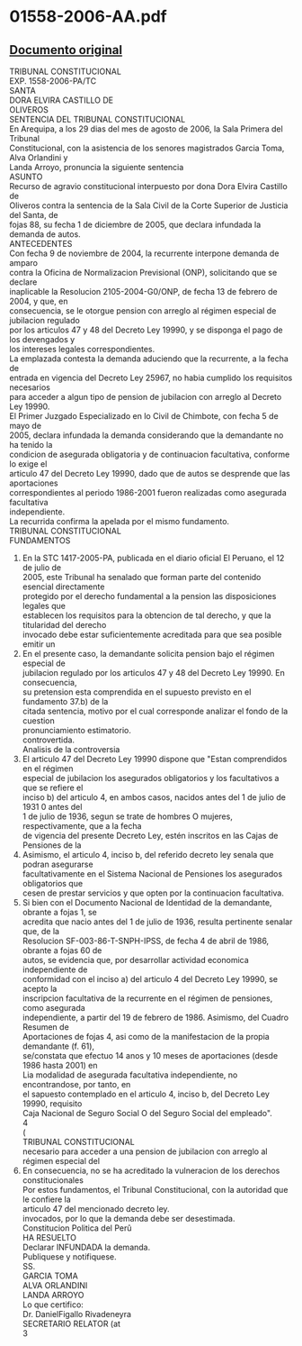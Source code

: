 
01558-2006-AA.pdf
=================
  
[Documento original](https://tc.gob.pe/jurisprudencia/2006/01558-2006-AA.pdf)  
---  
TRIBUNAL CONSTITUCIONAL  
EXP. 1558-2006-PA/TC  
SANTA  
DORA ELVIRA CASTILLO DE  
OLIVEROS  
SENTENCIA DEL TRIBUNAL CONSTITUCIONAL  
En Arequipa, a los 29 dias del mes de agosto de 2006, la Sala Primera del Tribunal  
Constitucional, con la asistencia de los senores magistrados Garcia Toma, Alva Orlandini y  
Landa Arroyo, pronuncia la siguiente sentencia  
ASUNTO  
Recurso de agravio constitucional interpuesto por dona Dora Elvira Castillo de  
Oliveros contra la sentencia de la Sala Civil de la Corte Superior de Justicia del Santa, de  
fojas 88, su fecha 1 de diciembre de 2005, que declara infundada la demanda de autos.  
ANTECEDENTES  
Con fecha 9 de noviembre de 2004, la recurrente interpone demanda de amparo  
contra la Oficina de Normalizacion Previsional (ONP), solicitando que se declare  
inaplicable la Resolucion 2105-2004-G0/ONP, de fecha 13 de febrero de 2004, y que, en  
consecuencia, se le otorgue pension con arreglo al régimen especial de jubilacion regulado  
por los articulos 47 y 48 del Decreto Ley 19990, y se disponga el pago de los devengados y  
los intereses legales correspondientes.  
La emplazada contesta la demanda aduciendo que la recurrente, a la fecha de  
entrada en vigencia del Decreto Ley 25967, no habia cumplido los requisitos necesarios  
para acceder a algun tipo de pension de jubilacion con arreglo al Decreto Ley 19990.  
El Primer Juzgado Especializado en lo Civil de Chimbote, con fecha 5 de mayo de  
2005, declara infundada la demanda considerando que la demandante no ha tenido la  
condicion de asegurada obligatoria y de continuacion facultativa, conforme lo exige el  
articulo 47 del Decreto Ley 19990, dado que de autos se desprende que las aportaciones  
correspondientes al periodo 1986-2001 fueron realizadas como asegurada facultativa  
independiente.  
La recurrida confirma la apelada por el mismo fundamento.  
TRIBUNAL CONSTITUCIONAL  
FUNDAMENTOS  
1. En la STC 1417-2005-PA, publicada en el diario oficial El Peruano, el 12 de julio de  
2005, este Tribunal ha senalado que forman parte del contenido esencial directamente  
protegido por el derecho fundamental a la pension las disposiciones legales que  
establecen los requisitos para la obtencion de tal derecho, y que la titularidad del derecho  
invocado debe estar suficientemente acreditada para que sea posible emitir un  
2. En el presente caso, la demandante solicita pension bajo el régimen especial de  
jubilacion regulado por los articulos 47 y 48 del Decreto Ley 19990. En consecuencia,  
su pretension esta comprendida en el supuesto previsto en el fundamento 37.b) de la  
citada sentencia, motivo por el cual corresponde analizar el fondo de la cuestion  
pronunciamiento estimatorio.  
controvertida.  
Analisis de la controversia  
3. El articulo 47 del Decreto Ley 19990 dispone que "Estan comprendidos en el régimen  
especial de jubilacion los asegurados obligatorios y los facultativos a que se refiere el  
inciso b) del articulo 4, en ambos casos, nacidos antes del 1 de julio de 1931 0 antes del  
1 de julio de 1936, segun se trate de hombres O mujeres, respectivamente, que a la fecha  
de vigencia del presente Decreto Ley, estén inscritos en las Cajas de Pensiones de la  
4. Asimismo, el articulo 4, inciso b, del referido decreto ley senala que podran asegurarse  
facultativamente en el Sistema Nacional de Pensiones los asegurados obligatorios que  
cesen de prestar servicios y que opten por la continuacion facultativa.  
5. Si bien con el Documento Nacional de Identidad de la demandante, obrante a fojas 1, se  
acredita que nacio antes del 1 de julio de 1936, resulta pertinente senalar que, de la  
Resolucion SF-003-86-T-SNPH-IPSS, de fecha 4 de abril de 1986, obrante a fojas 60 de  
autos, se evidencia que, por desarrollar actividad economica independiente de  
conformidad con el inciso a) del articulo 4 del Decreto Ley 19990, se acepto la  
inscripcion facultativa de la recurrente en el régimen de pensiones, como asegurada  
independiente, a partir del 19 de febrero de 1986. Asimismo, del Cuadro Resumen de  
Aportaciones de fojas 4, asi como de la manifestacion de la propia demandante (f. 61),  
se/constata que efectuo 14 anos y 10 meses de aportaciones (desde 1986 hasta 2001) en  
Lia modalidad de asegurada facultativa independiente, no encontrandose, por tanto, en  
el sapuesto contemplado en el articulo 4, inciso b, del Decreto Ley 19990, requisito  
Caja Nacional de Seguro Social O del Seguro Social del empleado".  
4  
(  
TRIBUNAL CONSTITUCIONAL  
necesario para acceder a una pension de jubilacion con arreglo al régimen especial del  
6. En consecuencia, no se ha acreditado la vulneracion de los derechos constitucionales  
Por estos fundamentos, el Tribunal Constitucional, con la autoridad que le confiere la  
articulo 47 del mencionado decreto ley.  
invocados, por lo que la demanda debe ser desestimada.  
Constitucion Politica del Perû  
HA RESUELTO  
Declarar INFUNDADA la demanda.  
Publiquese y notifiquese.  
SS.  
GARCIA TOMA  
ALVA ORLANDINI  
LANDA ARROYO  
Lo que certifico:  
Dr. DanielFigallo Rivadeneyra  
SECRETARIO RELATOR (at  
3